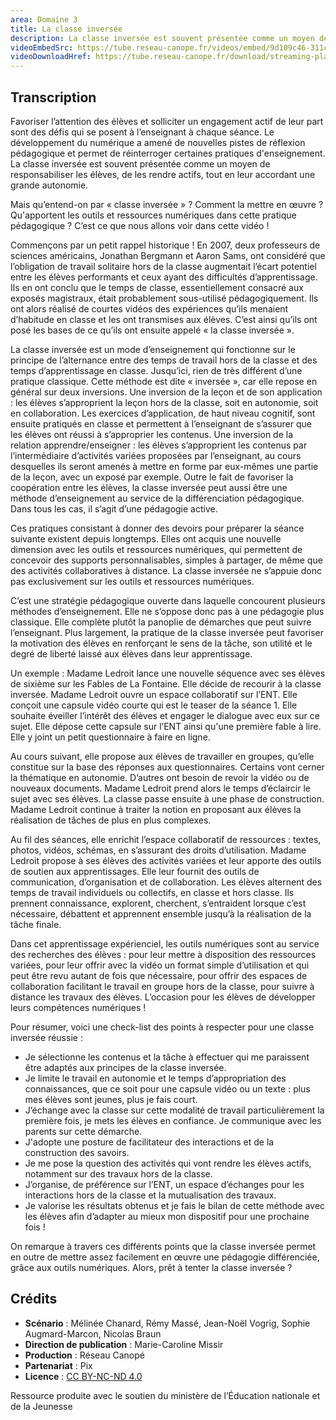 ```yaml
---
area: Domaine 3
title: La classe inversée
description: La classe inversée est souvent présentée comme un moyen de responsabiliser les élèves, de les rendre actifs tout en leur accordant une grande autonomie. Les détails dans cette vidéo !
videoEmbedSrc: https://tube.reseau-canope.fr/videos/embed/9d109c46-311c-49ce-826e-406581233be0
videoDownloadHref: https://tube.reseau-canope.fr/download/streaming-playlists/hls/videos/9d109c46-311c-49ce-826e-406581233be0-1080-fragmented.mp4
---
```


## Transcription

Favoriser l’attention des élèves et solliciter un engagement actif de leur part sont des défis qui se posent à l’enseignant à chaque séance. Le développement du numérique a amené de nouvelles pistes de réflexion pédagogique et permet de réinterroger certaines pratiques d'enseignement.
La classe inversée est souvent présentée comme un moyen de responsabiliser les élèves, de les rendre actifs, tout en leur accordant une grande autonomie.

Mais qu’entend-on par « classe inversée » ? Comment la mettre en œuvre ? Qu'apportent les outils et ressources numériques dans cette pratique pédagogique ?
C’est ce que nous allons voir dans cette vidéo !

Commençons par un petit rappel historique !
En 2007, deux professeurs de sciences américains, Jonathan Bergmann et Aaron Sams, ont considéré que l’obligation de travail solitaire hors de la classe augmentait l’écart potentiel entre les élèves performants et ceux ayant des difficultés d’apprentissage. Ils en ont conclu que le temps de classe, essentiellement consacré aux exposés magistraux, était probablement sous-utilisé pédagogiquement.
Ils ont alors réalisé de courtes vidéos des expériences qu’ils menaient d’habitude en classe et les ont transmises aux élèves.
C’est ainsi qu’ils ont posé les bases de ce qu’ils ont ensuite appelé « la classe inversée ».

La classe inversée est un mode d’enseignement qui fonctionne sur le principe de l’alternance entre des temps de travail hors de la classe et des temps d’apprentissage en classe.  Jusqu’ici, rien de très différent d’une pratique classique.
Cette méthode est dite « inversée », car elle repose en général sur deux inversions.
Une inversion de la leçon et de son application : les élèves s’approprient la leçon hors de la classe, soit en autonomie, soit en collaboration. Les exercices d’application, de haut niveau cognitif, sont ensuite pratiqués en classe et permettent à l’enseignant de s’assurer que les élèves ont réussi à s’approprier les contenus.
Une inversion de la relation apprendre/enseigner : les élèves s’approprient les contenus par l’intermédiaire d’activités variées proposées par l’enseignant, au cours desquelles ils seront amenés à mettre en forme par eux-mêmes une partie de la leçon, avec un exposé par exemple.
Outre le fait de favoriser la coopération entre les élèves, la classe inversée peut aussi être une méthode d’enseignement au service de la différenciation pédagogique.
Dans tous les cas, il s’agit d’une pédagogie active.

Ces pratiques consistant à donner des devoirs pour préparer la séance suivante existent depuis longtemps.
Elles ont acquis une nouvelle dimension avec les outils et ressources numériques, qui permettent de concevoir des supports personnalisables, simples à partager, de même que des activités collaboratives à distance.
La classe inversée ne s’appuie donc pas exclusivement sur les outils et ressources numériques.

C’est une stratégie pédagogique ouverte dans laquelle concourent plusieurs méthodes d’enseignement. Elle ne s’oppose donc pas à une pédagogie plus classique. Elle complète plutôt la panoplie de démarches que peut suivre l’enseignant.
Plus largement, la pratique de la classe inversée peut favoriser la motivation des élèves en renforçant le sens de la tâche, son utilité et le degré de liberté laissé aux élèves dans leur apprentissage.

Un exemple : Madame Ledroit lance une nouvelle séquence avec ses élèves de sixième sur les Fables de La Fontaine. Elle décide de recourir à la classe inversée.
Madame Ledroit ouvre un espace collaboratif sur l’ENT.
Elle conçoit une capsule vidéo courte qui est le teaser de la séance 1. Elle souhaite éveiller l’intérêt des élèves et engager le dialogue avec eux sur ce sujet.
Elle dépose cette capsule sur l’ENT ainsi qu'une première fable à lire. Elle y joint un petit questionnaire à faire en ligne.

Au cours suivant, elle propose aux élèves de travailler en groupes, qu’elle constitue sur la base des réponses aux questionnaires.
Certains vont cerner la thématique en autonomie.
D’autres ont besoin de revoir la vidéo ou de nouveaux documents. Madame Ledroit prend alors le temps d’éclaircir le sujet avec ses élèves.
La classe passe ensuite à une phase de construction. Madame Ledroit continue à traiter la notion en proposant aux élèves la réalisation de tâches de plus en plus complexes.

Au fil des séances, elle enrichit l’espace collaboratif de ressources : textes, photos, vidéos, schémas, en s’assurant des droits d’utilisation.
Madame Ledroit propose à ses élèves des activités variées et leur apporte des outils de soutien aux apprentissages. Elle leur fournit des outils de communication, d’organisation et de collaboration.
Les élèves alternent des temps de travail individuels ou collectifs, en classe et hors classe.
Ils prennent connaissance, explorent, cherchent, s’entraident lorsque c’est nécessaire, débattent et apprennent ensemble jusqu’à la réalisation de la tâche finale.

Dans cet apprentissage expérienciel, les outils numériques sont au service des recherches des élèves :
pour leur mettre à disposition des ressources variées,
pour leur offrir avec la vidéo un format simple d’utilisation et qui peut être revu autant de fois que nécessaire,
pour offrir des espaces de collaboration facilitant le travail en groupe hors de la classe,
pour suivre à distance les travaux des élèves.
L’occasion pour les élèves de développer leurs compétences numériques !

Pour résumer, voici une check-list des points à respecter pour une classe inversée réussie :

- Je sélectionne les contenus et la tâche à effectuer qui me paraissent être adaptés aux principes de la classe inversée.
- Je limite le travail en autonomie et le temps d’appropriation des connaissances, que ce soit pour une capsule vidéo ou un texte :  plus mes élèves sont jeunes, plus je fais court.
- J’échange avec la classe sur cette modalité de travail particulièrement la première fois, je mets les élèves en confiance. Je communique avec les parents sur cette démarche.
- J'adopte une posture de facilitateur des interactions et de la construction des savoirs.
- Je me pose la question des activités qui vont rendre les élèves actifs, notamment sur des travaux hors de la classe.
- J’organise, de préférence sur l’ENT, un espace d’échanges pour les interactions hors de la classe et la mutualisation des travaux.
- Je valorise les résultats obtenus et je fais le bilan de cette méthode avec les élèves afin d’adapter au mieux mon dispositif pour une prochaine fois !

On remarque à travers ces différents points que la classe inversée permet en outre de mettre assez facilement en œuvre une pédagogie différenciée, grâce aux outils numériques.
Alors, prêt à tenter la classe inversée ?

## Crédits

- **Scénario** : Mélinée Chanard, Rémy Massé, Jean-Noël Vogrig, Sophie Augmard-Marcon, Nicolas Braun
- **Direction de publication** : Marie-Caroline Missir
- **Production** : Réseau Canopé
- **Partenariat** : Pix
- **Licence** : [CC BY-NC-ND 4.0](https://creativecommons.org/licenses/by-nc-nd/4.0/deed.fr)

Ressource produite avec le soutien du ministère de l’Éducation nationale et de la Jeunesse
